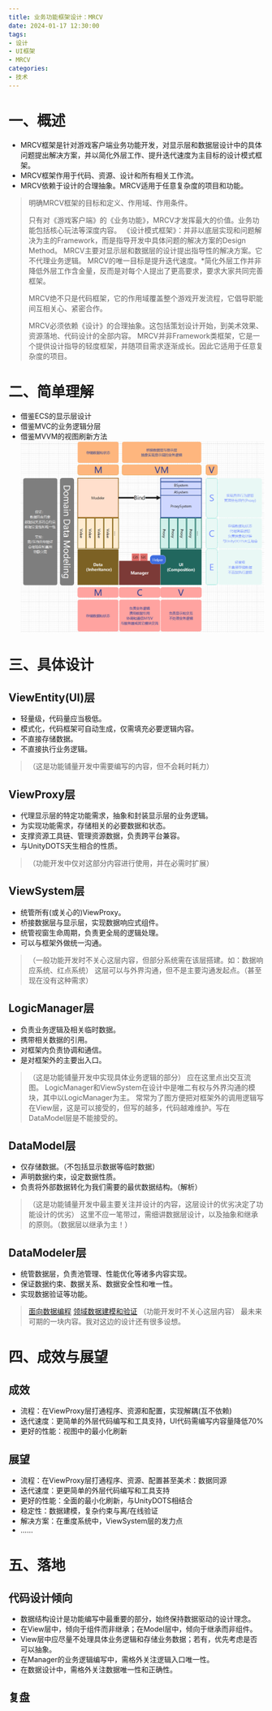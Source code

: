 ```yaml
---
title: 业务功能框架设计：MRCV
date: 2024-01-17 12:30:00
tags:
- 设计
- UI框架
- MRCV
categories: 
- 技术
---
```


# 一、概述
- MRCV框架是针对游戏客户端业务功能开发，对显示层和数据层设计中的具体问题提出解决方案，并以简化外层工作、提升迭代速度为主目标的设计模式框架。
- MRCV框架作用于代码、资源、设计和所有相关工作流。
- MRCV依赖于设计的合理抽象。MRCV适用于任意复杂度的项目和功能。

<!--more-->

>明确MRCV框架的目标和定义、作用域、作用条件。
>
>只有对《游戏客户端》的《业务功能》，MRCV才发挥最大的价值。业务功能包括核心玩法等深度内容。
> 《设计模式框架》：并非以底层实现和问题解决为主的Framework，而是指导开发中具体问题的解决方案的Design Method。
>MRCV主要对显示层和数据层的设计提出指导性的解决方案。它不代理业务逻辑。
>MRCV的唯一目标是提升迭代速度。*简化外层工作并非降低外层工作含金量，反而是对每个人提出了更高要求，要求大家共同完善框架。
>
> MRCV绝不只是代码框架，它的作用域覆盖整个游戏开发流程，它倡导职能间互相关心、紧密合作。
> 
>MRCV必须依赖《设计》的合理抽象。这包括策划设计开始，到美术效果、资源落地、代码设计的全部内容。
>MRCV并非Framework类框架，它是一个提供设计指导的轻度框架，并随项目需求逐渐成长。因此它适用于任意复杂度的项目。

# 二、简单理解
- 借鉴ECS的显示层设计
- 借鉴MVC的业务逻辑分层
- 借鉴MVVM的视图刷新方法
![简洁框架结构图](2024/01/17/业务功能框架设计MRCV/basic.png)

# 三、具体设计

## ViewEntity(UI)层
- 轻量级，代码量应当极低。
- 模式化，代码框架可自动生成，仅需填充必要逻辑内容。
- 不直接存储数据。
- 不直接执行业务逻辑。
>（这是功能铺量开发中需要编写的内容，但不会耗时耗力）

## ViewProxy层
- 代理显示层的特定功能需求，抽象和封装显示层的业务逻辑。
- 为实现功能需求，存储相关的必要数据和状态。
- 支撑资源工具链、管理资源数据，负责跨平台兼容。
- 与UnityDOTS天生相合的性质。
>（功能开发中仅对这部分内容进行使用，并在必需时扩展）

## ViewSystem层
- 统管所有(或关心的)ViewProxy。
- 桥接数据层与显示层，实现数据响应式组件。
- 统管视窗生命周期，负责更全局的逻辑处理。
- 可以与框架外做统一沟通。
>（一般功能开发时不关心这层内容，但部分系统需在该层搭建。如：数据响应系统、红点系统）
>这层可以与外界沟通，但不是主要沟通发起点。（甚至现在没有这种需求）

## LogicManager层
- 负责业务逻辑及相关临时数据。
- 携带相关数据的引用。
- 对框架内负责协调和通信。
- 是对框架外的主要出入口。
>（这是功能铺量开发中实现具体业务逻辑的部分）
>应在这里点出交互流图。
>LogicManager和ViewSystem在设计中是唯二有权与外界沟通的模块，其中以LogicManager为主。
>常常为了图方便把对框架外的调用逻辑写在View层，这是可以接受的，但写的越多，代码越难维护。写在DataModel层是不能接受的。

## DataModel层
- 仅存储数据。（不包括显示数据等临时数据）
- 声明数据约束，设定数据性质。
- 负责将外部数据转化为我们需要的最优数据结构。（解析）
>（这是功能铺量开发中最主要关注并设计的内容，这层设计的优劣决定了功能设计的优劣）
>这里不应一笔带过，需细讲数据层设计，以及抽象和继承的原则。（数据层以继承为主！）

## DataModeler层
- 统管数据层，负责池管理、性能优化等诸多内容实现。
- 保证数据约束、数据关系、数据安全性和唯一性。
- 实现数据验证等功能。
> [面向数据编程](https://blog.csdn.net/u013716859/category_11142807.html)
> [领域数据建模和验证](http://www.jos.org.cn/html/2018/6/5460.htm)
> （功能开发时不关心这层内容）
>最未来可期的一块内容。我对这边的设计还有很多设想。


# 四、成效与展望
## 成效
- 流程：在ViewProxy层打通程序、资源和配置，实现解耦(互不依赖)
- 迭代速度：更简单的外层代码编写和工具支持，UI代码需编写内容量降低70%
- 更好的性能：视图中的最小化刷新

## 展望
- 流程：在ViewProxy层打通程序、资源、配置甚至美术：数据同源
- 迭代速度：更更简单的外层代码编写和工具支持
- 更好的性能：全面的最小化刷新，与UnityDOTS相结合
- 稳定性：数据建模，复杂约束与离/在线验证
- 解决方案：在重度系统中，ViewSystem层的发力点
- ……

# 五、落地
## 代码设计倾向
- 数据结构设计是功能编写中最重要的部分，始终保持数据驱动的设计理念。
- 在View层中，倾向于组件而非继承；在Model层中，倾向于继承而非组件。
- View层中应尽量不处理具体业务逻辑和存储业务数据；若有，优先考虑是否可以抽象。
- 在Manager的业务逻辑编写中，需格外关注逻辑入口唯一性。
- 在数据设计中，需格外关注数据唯一性和正确性。

## 复盘